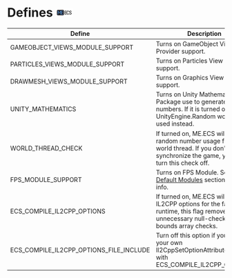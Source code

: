 # Defines [![](Logo-Tiny.png)](/../../#glossary)

| Define | Description |
| ------ | ------ |
| GAMEOBJECT_VIEWS_MODULE_SUPPORT | Turns on GameObject View Provider support. |
| PARTICLES_VIEWS_MODULE_SUPPORT | Turns on Particles View Provider support. |
| DRAWMESH_VIEWS_MODULE_SUPPORT | Turns on Graphics View Provider support. |
| UNITY_MATHEMATICS | Turns on Unity Mathematics Package use to generate random numbers. If it is turned off, UnityEngine.Random would be used instead. |
| WORLD_THREAD_CHECK | If turned on, ME.ECS will check random number usage from non-world thread. If you don't want to synchronize the game, you could turn this check off. |
| FPS_MODULE_SUPPORT | Turns on FPS Module. See [Default Modules](DefaultModules.md) section for more info. |
| ECS_COMPILE_IL2CPP_OPTIONS | If turned on, ME.ECS will use IL2CPP options for the faster runtime, this flag removed unnecessary null-checks and bounds array checks. |
| ECS_COMPILE_IL2CPP_OPTIONS_FILE_INCLUDE | Turn off this option if you provide your own Il2CppSetOptionAttribute. Works with ECS_COMPILE_IL2CPP_OPTIONS. |
